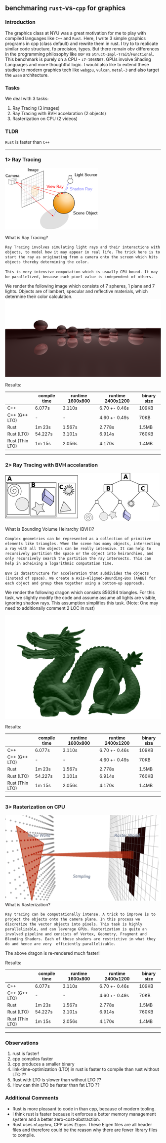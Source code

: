 ## benchmaring `rust`-vs-`cpp` for graphics

<!-- Add an image here  -->

<!-- Resources
https://docs.google.com/spreadsheets/d/1OQ_U8fY8DCzwz8CoYbobhHeJ4oKW49x4uOhf4Yy9mwU/edit#gid=0 -->


### Introduction
The graphics class at NYU was a great motivation for me to play with compiled languages like `C++` and `Rust`. Here, I write 3 simple graphics programs in cpp (class default) and rewrite them in rust. I try to to replicate similar code structure, fp precision, types. But there remain obv differences in the programming philosophy like `OOP` vs `Struct-Impl-Trait`/`Functional`. This benchmark is purely on a CPU - `i7-1068NG7`. GPUs involve Shading Languages and more thoughtful logic. I would also like to extend these studies to modern graphics tech like `webgpu`, `vulcan`, `metal-3` and also target the `wasm` architecture.

### Tasks
We deal with 3 tasks:
1. Ray Tracing (3 images)
2. Ray Tracing with BVH accelaration (2 objects)
3. Rasterization on CPU (2 videos)

### TLDR
`Rust` is faster than `C++`

<hr>

### 1> Ray Tracing
<img src="imgs/raytracing-wiki.png">

What is Ray Tracing? 
```
Ray Tracing involves simulating light rays and their interactions with objects, to model how it may appear in real life. The trick here is to start the ray as originating from a camera onto the screen which hits objects thereby determining the color.

This is very intensive computation which is usually CPU bound. It may be parallelized, because each pixel value is independent of others. 
```

We render the following image which consists of 7 spheres, 1 plane and 7 lights. Objects are of lambert, specular and reflective materials, which determine their color calculation.
<img src="imgs/raytracing.png">

Results:
<table>
  <thead>
    <tr>
      <th></th>
      <th>compile time</th>
      <th>runtime 1600x800</th>
      <th>runtime 2400x1200</th>
      <th>binary size</th>
    </tr>
  </thead>
  <tbody>
    <tr>
      <td>C++</td>
      <td>6.077s</td>
      <td>3.110s</td>
      <td>6.70 +- 0.46s</td>
      <td>109KB</td>
    </tr>
    <tr>
      <td>C++ (G++ LTO)</td>
      <td>-</td>
      <td>-</td>
      <td>4.60 +- 0.49s</td>
      <td>70KB</td>
    </tr>
    <tr>
      <td>Rust</td>
      <td>1m 23s</td>
      <td>1.567s</td>
      <td>2.778s</td>
      <td>1.5MB</td>
    </tr>
    <tr>
      <td>Rust (LTO)</td>
      <td>54.227s</td>
      <td>3.101s</td>
      <td>6.914s</td>
      <td>760KB</td>
    </tr>
    <tr>
      <td>Rust (Thin LTO)</td>
      <td>1m 15s</td>
      <td>2.056s</td>
      <td>4.170s</td>
      <td>1.4MB</td>
    </tr>
  </tbody>
</table>

<hr> 

### 2> Ray Tracing with BVH accelaration
<img src="imgs/bvh-wiki.png">

What is Bounding Volume Heirarchy (BVH)? 
```
Complex geometries can be represented as a collection of primitive elements like triangles. When the scene has many objects, intersecting a ray with all the objects can be really intensive. It can help to recursively partition the space or the object into heirarchies, and only recursively search the partition the ray intersects. This can help in acheiving a logarithmic computation time. 

BVH is datastructure for acceleration that subdivides the objects (instead of space). We create a Axis-Aligned-Bounding-Box (AABB) for each object and group them together using a bottom-up approach. 
```

We render the following dragon which consists 856294 triangles. For this task, we slightly modify the code and assume assume all lights are visible, ignoring shadow rays. This assumption simplifies this task. (Note: One may need to additionally comment 2 LOC in rust)

<img src="imgs/bvh.png">

Results:
<table>
  <thead>
    <tr>
      <th></th>
      <th>compile time</th>
      <th>runtime 1600x800</th>
      <th>runtime 2400x1200</th>
      <th>binary size</th>
    </tr>
  </thead>
  <tbody>
    <tr>
      <td>C++</td>
      <td>6.077s</td>
      <td>3.110s</td>
      <td>6.70 +- 0.46s</td>
      <td>109KB</td>
    </tr>
    <tr>
      <td>C++ (G++ LTO)</td>
      <td>-</td>
      <td>-</td>
      <td>4.60 +- 0.49s</td>
      <td>70KB</td>
    </tr>
    <tr>
      <td>Rust</td>
      <td>1m 23s</td>
      <td>1.567s</td>
      <td>2.778s</td>
      <td>1.5MB</td>
    </tr>
    <tr>
      <td>Rust (LTO)</td>
      <td>54.227s</td>
      <td>3.101s</td>
      <td>6.914s</td>
      <td>760KB</td>
    </tr>
    <tr>
      <td>Rust (Thin LTO)</td>
      <td>1m 15s</td>
      <td>2.056s</td>
      <td>4.170s</td>
      <td>1.4MB</td>
    </tr>
  </tbody>
</table>

<hr>

### 3> Rasterization on CPU
<img src="imgs/raster-wiki.png">
What is Rasterization? 

```
Ray tracing can be computationally intense. A trick to improve is to project the objects onto the camera plane. In this process we discretize the vector objects into pixels. This task is highly parallelizable, and can leverage GPUs. Rasterization is quite an involved pipeline and consists of Vertex, Geometry, Fragment and Blending Shaders. Each of these shaders are restrictive in what they do and hence are very  efficiently parallelizable. 
```
The above dragon is re-rendered much faster!

<!-- <img src="imgs/bvh.png"> -->

Results:
<table>
  <thead>
    <tr>
      <th></th>
      <th>compile time</th>
      <th>runtime 1600x800</th>
      <th>runtime 2400x1200</th>
      <th>binary size</th>
    </tr>
  </thead>
  <tbody>
    <tr>
      <td>C++</td>
      <td>6.077s</td>
      <td>3.110s</td>
      <td>6.70 +- 0.46s</td>
      <td>109KB</td>
    </tr>
    <tr>
      <td>C++ (G++ LTO)</td>
      <td>-</td>
      <td>-</td>
      <td>4.60 +- 0.49s</td>
      <td>70KB</td>
    </tr>
    <tr>
      <td>Rust</td>
      <td>1m 23s</td>
      <td>1.567s</td>
      <td>2.778s</td>
      <td>1.5MB</td>
    </tr>
    <tr>
      <td>Rust (LTO)</td>
      <td>54.227s</td>
      <td>3.101s</td>
      <td>6.914s</td>
      <td>760KB</td>
    </tr>
    <tr>
      <td>Rust (Thin LTO)</td>
      <td>1m 15s</td>
      <td>2.056s</td>
      <td>4.170s</td>
      <td>1.4MB</td>
    </tr>
  </tbody>
</table>

<hr>

### Observations
1. rust is faster!
1. cpp compiles faster
2. cpp produces a smaller binary
3. link-time-optimization (LTO) in rust is faster to compile than rust without LTO ??
4. Rust with LTO is slower than without LTO ??
5. How can thin LTO be faster than fat LTO ??


### Additional Comments
- Rust is more pleasant to code in than cpp, because of modern tooling. 
- I think rust is faster because it enforces a better memory management system and a better zero-cost-abstraction. 
- Rust uses `nlagebra`, CPP uses `Eigen`. These Eigen files are all header files and therefore could be the reason why there are fewer library files to compile. 